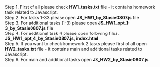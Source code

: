   Step 1. First of all please check **HW1_tasks.txt** file - it contains homework task related to Javascript.  
  Step 2. For tasks 1-33 please open **JS_HW1_by_Stasie0807.js** file  
  Step 3. For additional tasks (1-3) please open **JS_HW1_opt_1-3_by_Stasie0807.js** file  
  Step 4. For additional task 4 please open following files: **JS_HW1_opt_4_by_Stasie0807.js, index.html**  
  Step 5. If you want to check homework 2 tasks please first of all open **HW2_tasks.txt** file - it contains main and additional tasks related to Javascript.  
  Step 6. For main and additional tasks open **JS_HW2_by_Stasie0807.js**  
